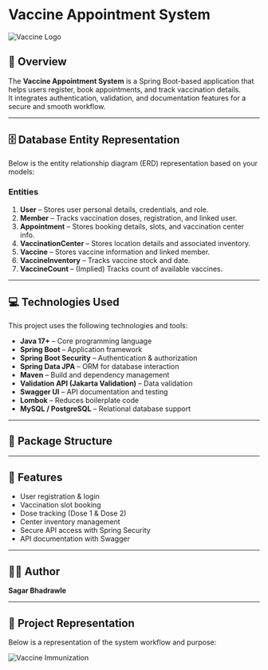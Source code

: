 # Vaccine Appointment System

![Vaccine Logo](logo.png)

## 📖 Overview
The **Vaccine Appointment System** is a Spring Boot-based application that helps users register, book appointments, and track vaccination details.  
It integrates authentication, validation, and documentation features for a secure and smooth workflow.

---

## 🗄 Database Entity Representation

Below is the entity relationship diagram (ERD) representation based on your models:


### Entities
1. **User** – Stores user personal details, credentials, and role.
2. **Member** – Tracks vaccination doses, registration, and linked user.
3. **Appointment** – Stores booking details, slots, and vaccination center info.
4. **VaccinationCenter** – Stores location details and associated inventory.
5. **Vaccine** – Stores vaccine information and linked member.
6. **VaccineInventory** – Tracks vaccine stock and date.
7. **VaccineCount** – (Implied) Tracks count of available vaccines.

---

## 💻 Technologies Used
This project uses the following technologies and tools:

- **Java 17+** – Core programming language
- **Spring Boot** – Application framework
- **Spring Boot Security** – Authentication & authorization
- **Spring Data JPA** – ORM for database interaction
- **Maven** – Build and dependency management
- **Validation API (Jakarta Validation)** – Data validation
- **Swagger UI** – API documentation and testing
- **Lombok** – Reduces boilerplate code
- **MySQL / PostgreSQL** – Relational database support

---

## 📂 Package Structure

---

## 🚀 Features
- User registration & login
- Vaccination slot booking
- Dose tracking (Dose 1 & Dose 2)
- Center inventory management
- Secure API access with Spring Security
- API documentation with Swagger

---

## 🧑‍💻 Author
**Sagar Bhadrawle**

---

## 📸 Project Representation
Below is a representation of the system workflow and purpose:

![Vaccine Immunization](image.png)

